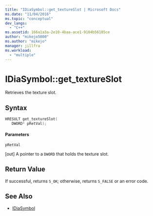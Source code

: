 ```yaml
---
title: "IDiaSymbol::get_textureSlot | Microsoft Docs"
ms.date: "11/04/2016"
ms.topic: "conceptual"
dev_langs:
  - "C++"
ms.assetid: 166a1a3a-2e10-4baa-ace1-9104b56185ce
author: "mikejo5000"
ms.author: "mikejo"
manager: jillfra
ms.workload:
  - "multiple"
---
```

# IDiaSymbol::get_textureSlot
Retrieves the texture slot.

## Syntax

```C++
HRESULT get_textureSlot(
   DWORD* pRetVal);
```

#### Parameters
 `pRetVal`

[out] A pointer to a `DWORD` that holds the texture slot.

## Return Value
 If successful, returns `S_OK`; otherwise, returns `S_FALSE` or an error code.

## See Also
- [IDiaSymbol](../../debugger/debug-interface-access/idiasymbol.md)